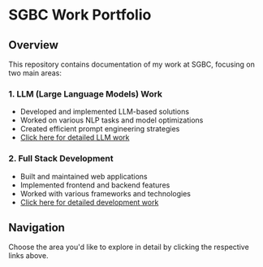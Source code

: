 # SGBC Work Portfolio

## Overview
This repository contains documentation of my work at SGBC, focusing on two main areas:

### 1. LLM (Large Language Models) Work
- Developed and implemented LLM-based solutions
- Worked on various NLP tasks and model optimizations
- Created efficient prompt engineering strategies
- [Click here for detailed LLM work](https://github.com/0rajnishk/sgbc/blob/main/LLM.md)

### 2. Full Stack Development
- Built and maintained web applications
- Implemented frontend and backend features
- Worked with various frameworks and technologies
- [Click here for detailed development work](https://github.com/0rajnishk/sgbc/blob/main/FullstackDev.md)

## Navigation
Choose the area you'd like to explore in detail by clicking the respective links above.
